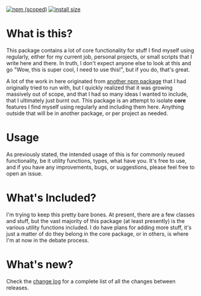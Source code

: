 [![npm (scoped)](https://img.shields.io/npm/v/@allusivebox/core.svg)](https://github.com/AllusiveBox/common-core) [![install size](https://packagephobia.com/badge?p=@allusivebox/core)](https://packagephobia.com/result?p=@allusivebox/core)

# What is this?

This package contains a lot of core functionality for stuff I find myself using regularly, either for my current job, personal projects, or small scripts that I write here and there. In truth, I don't expect anyone else to look at this and go "Wow, this is super cool, I need to use this!", but if you do, that's great. 

A lot of the work in here originated from [another npm package](https://www.npmjs.com/package/@allusivebox/bootstrap) that I had originally tried to run with, but I quickly realized that it was growing massively out of scope, and that I had so many ideas I wanted to include, that I ultimately just burnt out. This package is an attempt to isolate **core** features I find myself using regularly and including them here. Anything outside that will be in another package, or per project as needed.

# Usage

As previously stated, the intended usage of this is for commonly reused functionality, be it utility functions, types, what have you. It's free to use, and if you have any improvements, bugs, or suggestions, please feel free to open an issue.

# What's Included?

I'm trying to keep this pretty bare bones. At present, there are a few classes and stuff, but the vast majority of this package (at least presently) is the various utility functions included. I do have plans for adding more stuff, it's just a matter of do they belong in the core package, or in others, is where I'm at now in the debate process.

# What's new?

Check the [change log](./ChangeLog.md) for a complete list of all the changes between releases.
